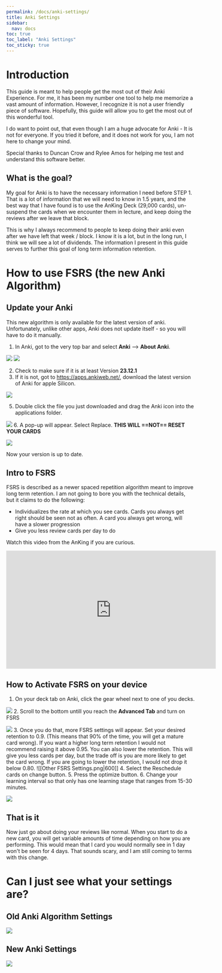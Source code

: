```yaml
---
permalink: /docs/anki-settings/
title: Anki Settings
sidebar:
  nav: docs
toc: true
toc_label: "Anki Settings"
toc_sticky: true
---
```

# Introduction

This guide is meant to help people get the most out of their Anki Experience. For me, it has been my number one tool to help me memorize a vast amount of information. However, I recognize it is not a user friendly piece of software. Hopefully, this guide will allow you to get the most out of this wonderful tool. 

I do want to point out, that even though I am a huge advocate for Anki - It is not for everyone. If you tried it before, and it does not work for you, I am not here to change your mind. 

Special thanks to Duncan Crow and Rylee Amos for helping me test and understand this software better. 
## What is the goal?
My goal for Anki is to have the necessary information I need before STEP 1. That is a lot of information that we will need to know in 1.5 years, and the best way that I have found is to use the AnKing Deck (29,000 cards), un-suspend the cards when we encounter them in lecture, and keep doing the reviews after we leave that block. 

This is why I always recommend to people to keep doing their anki even after we have left that week / block. I know it is a lot, but in the long run, I think we will see a lot of dividends. The information I present in this guide serves to further this goal of long term information retention. 

# How to use FSRS (the new Anki Algorithm)
## Update your Anki
This new algorithm is only available for the latest version of anki. Unfortunately, unlike other apps, Anki does not update itself - so you will have to do it manually. 

1. In Anki, got to the very top bar and select __Anki__ --> __About Anki__. 
<!-- ![[AboutAnki.png|600]]
![[VersionNumber.png|600]] -->
![](https://github.com/ravishankarmadhu/ravishankarmadhu.github.io/blob/master/_Media/Anki/AboutAnki.png?raw=true)
![](https://github.com/ravishankarmadhu/ravishankarmadhu.github.io/blob/master/_Media/Anki/VersionNumber.png?raw=true)

2. Check to make sure if it is at least Version __23.12.1__
3. If it is not, got to https://apps.ankiweb.net/, download the latest version of Anki for apple Silicon. 
<!-- ![[LatestVersion.png|600]] -->
![](https://github.com/ravishankarmadhu/ravishankarmadhu.github.io/blob/master/_Media/Anki/LatestVersion.png?raw=true)

5. Double click the file you just downloaded and drag the Anki icon into the applications folder. 
<!-- ![[DragIcon.png||600]] -->
![](https://github.com/ravishankarmadhu/ravishankarmadhu.github.io/blob/master/_Media/Anki/DragIcon.png?raw=true)
6. A pop-up will appear. Select Replace. __THIS WILL ==NOT== RESET YOUR CARDS__
<!-- ![[SelectReplace.png]] -->
![](https://github.com/ravishankarmadhu/ravishankarmadhu.github.io/blob/master/_Media/Anki/SelectReplace.png?raw=true)

Now your version is up to date. 

## Intro to FSRS
FSRS is described as a newer spaced repetition algorithm meant to improve long term retention. I am not going to bore you with the technical details, but it claims to do the following:
- Individualizes the rate at which you see cards. Cards you always get right should be seen not as often. A card you always get wrong, will have a slower progression
- Give you less review cards per day to do 

Watch this video from the AnKing if you are curious. 
<iframe width="560" height="315" src="https://www.youtube.com/embed/OqRLqVRyIzc?si=WlFcVhuy4FniydUw" title="YouTube video player" frameborder="0" allow="accelerometer; autoplay; clipboard-write; encrypted-media; gyroscope; picture-in-picture; web-share" allowfullscreen></iframe>

## How to Activate FSRS on your device
1. On your deck tab on Anki, click the gear wheel next to one of you decks. 
<!-- ![[GearWheelSettings.png|600]] -->
![](https://github.com/ravishankarmadhu/ravishankarmadhu.github.io/blob/master/_Media/Anki/GearWheelSettings.png?raw=true)
2. Scroll to the bottom untill you reach the __Advanced Tab__ and turn on FSRS
<!-- ![[TurningOnFSRS.png|600]] -->
![](https://github.com/ravishankarmadhu/ravishankarmadhu.github.io/blob/master/_Media/Anki/TurningOnFSRS.png?raw=true)
3. Once you do that, more FSRS settings will appear. Set your desired retention to 0.9. (This means that 90% of the time, you will get a mature card wrong). If you want a higher long term retention I would not recommend raising it above 0.95. You can also lower the retention. This will give you less cards per day, but the trade off is you are more likely to get the card wrong. If you are going to lower the retention, I would not drop it below 0.80. 
![[Other FSRS Settings.png|600]]
4. Select the Reschedule cards on change button.
5. Press the optimize button. 
6. Change your learning interval so that only has one learning stage that ranges from 15-30 minutes. 
<!-- ![[OneLearningStep.png|600]] -->
![](https://github.com/ravishankarmadhu/ravishankarmadhu.github.io/blob/master/_Media/Anki/OneLearningStep.png?raw=true)

## That is it
Now just go about doing your reviews like normal. When you start to do a new card, you will get variable amounts of time depending on how you are performing. This would mean that I card you would normally see in 1 day won't be seen for 4 days. That sounds scary, and I am still coming to terms with this change. 

# Can I just see what your settings are?
## Old Anki Algorithm Settings
<!-- ![[OldAnkiSettings.png]] -->
![](https://github.com/ravishankarmadhu/ravishankarmadhu.github.io/blob/master/_Media/Anki/OldAnkiSettings.png?raw=true)
## New Anki Settings
<!-- ![[NewAnkiSettings.png]] -->
![](https://github.com/ravishankarmadhu/ravishankarmadhu.github.io/blob/master/_Media/Anki/NewAnkiSettings.png?raw=true)